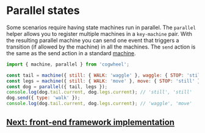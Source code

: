 # Parallel states

Some scenarios require having state machines run in parallel. The `parallel` helper allows you to register multiple machines in a `key-machine` pair. With the resulting parallel machine you can send one event that triggers a transition (if allowed by the machine) in all the machines. The `send` action is the same as the send action in a standard [machine](./getting-started.md).

```js
import { machine, parallel } from 'cogwheel';

const tail = machine({ still: { WALK: 'waggle' }, waggle: { STOP: 'still' } });
const legs = machine({ still: { WALK: 'move' }, move: { STOP: 'still' } });
const dog = parallel({ tail, legs });
console.log(dog.tail.current, dog.legs.current); // 'still', 'still'
dog.send({ type: 'walk' });
console.log(dog.tail.current, dog.legs.current); // 'waggle', 'move'
```

## [Next: front-end framework implementation](./front-end-frameworks.md)
